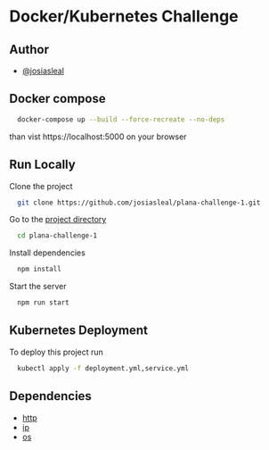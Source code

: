 
# Docker/Kubernetes Challenge



## Author

- [@josiasleal](https://www.github.com/josiasleal)


## Docker compose

```bash
  docker-compose up --build --force-recreate --no-deps  
```

than vist https://localhost:5000 on your browser

## Run Locally

Clone the project

```bash
  git clone https://github.com/josiasleal/plana-challenge-1.git
```

Go to the [project directory](https://github.com/josiasleal/plana-challenge-1)
```bash
  cd plana-challenge-1
```

Install dependencies

```bash
  npm install
```

Start the server

```bash
  npm run start
```


## Kubernetes Deployment

To deploy this project run

```bash
  kubectl apply -f deployment.yml,service.yml
```


## Dependencies

- [http](https://www.npmjs.com/package/http)
- [ip](https://www.npmjs.com/package/ip)
- [os](https://www.npmjs.com/package/os)
